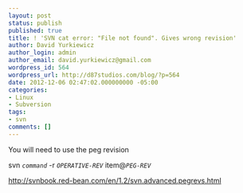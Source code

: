 ```yaml
---
layout: post
status: publish
published: true
title: ! 'SVN cat error: "File not found". Gives wrong revision'
author: David Yurkiewicz
author_login: admin
author_email: david.yurkiewicz@gmail.com
wordpress_id: 564
wordpress_url: http://d87studios.com/blog/?p=564
date: 2012-12-06 02:47:02.000000000 -05:00
categories:
- Linux
- Subversion
tags:
- svn
comments: []
---
```

You will need to use the peg revision

svn <em><code>command</code></em> -r <em><code>OPERATIVE-REV</code></em> item@<em><code>PEG-REV</code></em>

http://svnbook.red-bean.com/en/1.2/svn.advanced.pegrevs.html
